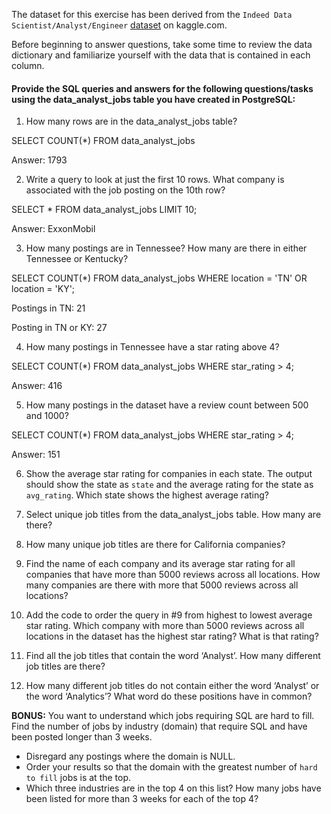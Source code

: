 The dataset for this exercise has been derived from the `Indeed Data Scientist/Analyst/Engineer` [dataset](https://www.kaggle.com/elroyggj/indeed-dataset-data-scientistanalystengineer) on kaggle.com. 

Before beginning to answer questions, take some time to review the data dictionary and familiarize yourself with the data that is contained in each column.

#### Provide the SQL queries and answers for the following questions/tasks using the data_analyst_jobs table you have created in PostgreSQL:

1.	How many rows are in the data_analyst_jobs table?

SELECT COUNT(*)
FROM data_analyst_jobs

Answer:  1793

2.	Write a query to look at just the first 10 rows. What company is associated with the job posting on the 10th row?

SELECT *
FROM data_analyst_jobs
LIMIT 10;

Answer:  ExxonMobil

3.	How many postings are in Tennessee? How many are there in either Tennessee or Kentucky?

SELECT COUNT(*)
FROM data_analyst_jobs
WHERE location = 'TN'
	OR location = 'KY';

Postings in TN:  21

Posting in TN or KY:  27

4.	How many postings in Tennessee have a star rating above 4?

SELECT COUNT(*)
FROM data_analyst_jobs
WHERE star_rating > 4;

Answer:  416

5.	How many postings in the dataset have a review count between 500 and 1000?

SELECT COUNT(*)
FROM data_analyst_jobs
WHERE star_rating > 4;

Answer:  151

6.	Show the average star rating for companies in each state. The output should show the state as `state` and the average rating for the state as `avg_rating`. Which state shows the highest average rating?



7.	Select unique job titles from the data_analyst_jobs table. How many are there?

8.	How many unique job titles are there for California companies?

9.	Find the name of each company and its average star rating for all companies that have more than 5000 reviews across all locations. How many companies are there with more that 5000 reviews across all locations?

10.	Add the code to order the query in #9 from highest to lowest average star rating. Which company with more than 5000 reviews across all locations in the dataset has the highest star rating? What is that rating?

11.	Find all the job titles that contain the word ‘Analyst’. How many different job titles are there? 

12.	How many different job titles do not contain either the word ‘Analyst’ or the word ‘Analytics’? What word do these positions have in common?

**BONUS:**
You want to understand which jobs requiring SQL are hard to fill. Find the number of jobs by industry (domain) that require SQL and have been posted longer than 3 weeks. 
 - Disregard any postings where the domain is NULL. 
 - Order your results so that the domain with the greatest number of `hard to fill` jobs is at the top. 
  - Which three industries are in the top 4 on this list? How many jobs have been listed for more than 3 weeks for each of the top 4?
